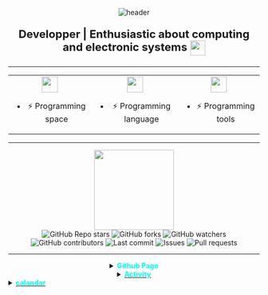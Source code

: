 <p align="center">
  <img src="https://capsule-render.vercel.app/api?type=waving&color=0:0f2027,50:2c5364,100:00c6ff&height=180&section=header&text=nythique%20&fontSize=48&fontColor=00ffe7" alt="header"/>
</p>

<p align="center" style="font-size: 22px;">
  <b>Developper | Enthusiastic about computing and electronic systems</b>
  <img src="https://em-content.zobj.net/source/animated-noto-color-emoji/356/fire_1f525.gif" width="30" style="vertical-align:middle;"/>
</p>

---

<div align="center">

<table>
  <tr>
    <td align="center">
      <img src="https://skillicons.dev/icons?i=bash,debian,windows,kali" height="32"/>
      <ul>
        <li>⚡ Programming space</li>
      </ul>
    </td>
    <td align="center">
      <img src="https://skillicons.dev/icons?i=python,js,cpp,c" height="32"/>
      <ul>
        <li>⚡ Programming language</li>
      </ul>
    </td>
    <td align="center">
      <img src="https://skillicons.dev/icons?i=nodejs,git,github,vscode" height="32"/>
      <ul>
        <li>⚡ Programming tools</li>
      </ul>
    </td>
  </tr>
</table>

</div>

---

<div align="center">

<img height="160em" src="https://github-readme-stats.vercel.app/api?username=nythique&show_icons=true&theme=algolia&count_private=true&include_all_commits=true"/>

<br>

<img src="https://img.shields.io/github/stars/nythique/PyLauncher?style=flat-square&color=ffd200&logo=github" alt="GitHub Repo stars"/>
<img src="https://img.shields.io/github/forks/nythique/PyLauncher?style=flat-square&logo=github" alt="GitHub forks"/>
<img src="https://img.shields.io/github/watchers/nythique/PyLauncher?style=flat-square&logo=github" alt="GitHub watchers"/>
<img src="https://img.shields.io/github/contributors/nythique/PyLauncher?style=flat-square&logo=github" alt="GitHub contributors"/>
<img src="https://img.shields.io/github/last-commit/nythique/nythique?style=flat-square&color=00ffe7" alt="Last commit"/>
<img src="https://img.shields.io/github/issues/nythique/PyLauncher?style=flat-square&color=ff3131" alt="Issues"/>
<img src="https://img.shields.io/github/issues-pr/nythique/PyLauncher?style=flat-square&color=00ffe7" alt="Pull requests"/>

</div>

---

<div align="center">

<details>
  <summary><b style="color:#00ffe7;">Github Page</b></summary>
    <p><a href="https://nythique.github.io">nythique.github.io</p>
</details>

<details>
  <summary><b style="color:#00ffe7;">Activity</b></summary>
  <ol>
    <div align="center">
    <img height="160em" src="https://github-readme-stats.vercel.app/api/top-langs/?username=nythique&layout=compact&theme=dark&hide=javascript,html"/>
    </div>
  </ol>
</details>
</div>

<details>
  <summary><b style="color:#00ffe7;">calandar</b></summary>
  <ul>
    <p>Today 07/08/2025
    <div align="center">
      <img src="https://github-readme-streak-stats.herokuapp.com/?user=nythique&theme=tokyonight_duo&hide_border=true&date_format=M%20j%5B%2C%20Y%5D" height="140"/>  
    </div>
  </ul>
</details>
